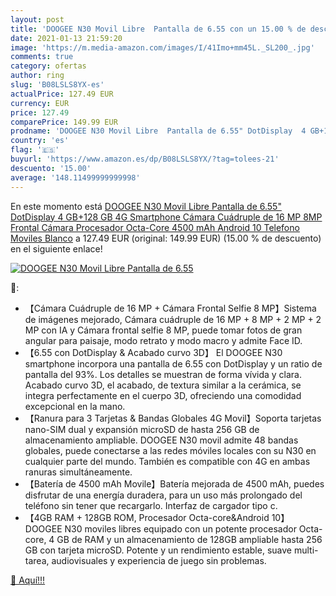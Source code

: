 ```yaml
---
layout: post
title: 'DOOGEE N30 Movil Libre  Pantalla de 6.55 con un 15.00 % de descuento'
date: 2021-01-13 21:59:20
image: 'https://m.media-amazon.com/images/I/41Imo+mm45L._SL200_.jpg'
comments: true
category: ofertas
author: ring
slug: 'B08LSLS8YX-es'
actualPrice: 127.49 EUR
currency: EUR
price: 127.49
comparePrice: 149.99 EUR
prodname: 'DOOGEE N30 Movil Libre  Pantalla de 6.55" DotDisplay  4 GB+128 GB  4G Smartphone Cámara Cuádruple de 16 MP  8MP Frontal Cámara  Procesador Octa-Core  4500 mAh  Android 10 Telefono Moviles  Blanco'
country: 'es'
flag: '🇪🇸'
buyurl: 'https://www.amazon.es/dp/B08LSLS8YX/?tag=tolees-21'
descuento: '15.00'
average: '148.11499999999998'
---
```


En este momento está [DOOGEE N30 Movil Libre  Pantalla de 6.55" DotDisplay  4 GB+128 GB  4G Smartphone Cámara Cuádruple de 16 MP  8MP Frontal Cámara  Procesador Octa-Core  4500 mAh  Android 10 Telefono Moviles  Blanco](https://www.amazon.es/dp/B08LSLS8YX/?tag=tolees-21) a 127.49 EUR (original: 149.99 EUR) (15.00 %  de descuento) en el siguiente enlace!

[![DOOGEE N30 Movil Libre  Pantalla de 6.55](https://m.media-amazon.com/images/I/41Imo+mm45L._SL200_.jpg)](https://www.amazon.es/dp/B08LSLS8YX/?tag=tolees-21)

🔎:

- 【Cámara Cuádruple de 16 MP + Cámara Frontal Selfie 8 MP】Sistema de imágenes mejorado, Cámara cuádruple de 16 MP + 8 MP + 2 MP + 2 MP con IA y Cámara frontal selfie 8 MP, puede tomar fotos de gran angular para paisaje, modo retrato y modo macro y admite Face ID.
- 【6.55 con DotDisplay & Acabado curvo 3D】 El DOOGEE N30 smartphone incorpora una pantalla de 6.55 con DotDisplay y un ratio de pantalla del 93%. Los detalles se muestran de forma vívida y clara. Acabado curvo 3D, el acabado, de textura similar a la cerámica, se integra perfectamente en el cuerpo 3D, ofreciendo una comodidad excepcional en la mano.
- 【Ranura para 3 Tarjetas & Bandas Globales 4G Movil】Soporta tarjetas nano-SIM dual y expansión microSD de hasta 256 GB de almacenamiento ampliable. DOOGEE N30 movil admite 48 bandas globales, puede conectarse a las redes móviles locales con su N30 en cualquier parte del mundo. También es compatible con 4G en ambas ranuras simultáneamente.
- 【Batería de 4500 mAh Movile】Batería mejorada de 4500 mAh, puedes disfrutar de una energía duradera, para un uso más prolongado del teléfono sin tener que recargarlo. Interfaz de cargador tipo c.
- 【4GB RAM + 128GB ROM, Procesador Octa-core&Android 10】 DOOGEE N30 moviles libres equipado con un potente procesador Octa-core, 4 GB de RAM y un almacenamiento de 128GB ampliable hasta 256 GB con tarjeta microSD. Potente y un rendimiento estable, suave multi-tarea, audiovisuales y experiencia de juego sin problemas.

[🛒 Aquí!!!](https://www.amazon.es/dp/B08LSLS8YX/?tag=tolees-21)
